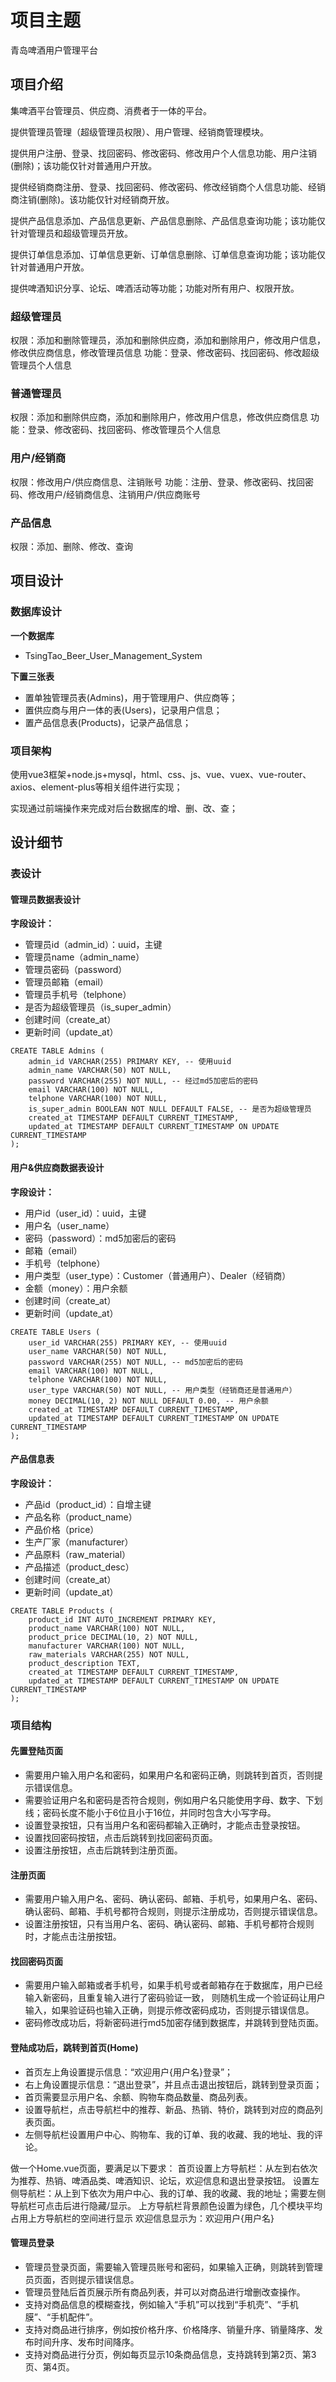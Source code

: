 # 项目主题
青岛啤酒用户管理平台




## 项目介绍
集啤酒平台管理员、供应商、消费者于一体的平台。

提供管理员管理（超级管理员权限）、用户管理、经销商管理模块。

提供用户注册、登录、找回密码、修改密码、修改用户个人信息功能、用户注销(删除)；该功能仅针对普通用户开放。

提供经销商商注册、登录、找回密码、修改密码、修改经销商个人信息功能、经销商注销(删除)。该功能仅针对经销商开放。

提供产品信息添加、产品信息更新、产品信息删除、产品信息查询功能；该功能仅针对管理员和超级管理员开放。

提供订单信息添加、订单信息更新、订单信息删除、订单信息查询功能；该功能仅针对普通用户开放。

提供啤酒知识分享、论坛、啤酒活动等功能；功能对所有用户、权限开放。

### 超级管理员
权限：添加和删除管理员，添加和删除供应商，添加和删除用户，修改用户信息，修改供应商信息，修改管理员信息
功能：登录、修改密码、找回密码、修改超级管理员个人信息

### 普通管理员
权限：添加和删除供应商，添加和删除用户，修改用户信息，修改供应商信息
功能：登录、修改密码、找回密码、修改管理员个人信息

### 用户/经销商
权限：修改用户/供应商信息、注销账号
功能：注册、登录、修改密码、找回密码、修改用户/经销商信息、注销用户/供应商账号

### 产品信息
权限：添加、删除、修改、查询





## 项目设计

### 数据库设计
**一个数据库**
- TsingTao_Beer_User_Management_System

**下置三张表**
- 置单独管理员表(Admins)，用于管理用户、供应商等；
- 置供应商与用户一体的表(Users)，记录用户信息；
- 置产品信息表(Products)，记录产品信息；

### 项目架构
使用vue3框架+node.js+mysql，html、css、js、vue、vuex、vue-router、axios、element-plus等相关组件进行实现；

实现通过前端操作来完成对后台数据库的增、删、改、查；






## 设计细节

### 表设计

#### 管理员数据表设计
**字段设计：**
- 管理员id（admin_id）：uuid，主键
- 管理员name（admin_name）
- 管理员密码（password）
- 管理员邮箱（email）
- 管理员手机号（telphone）
- 是否为超级管理员（is_super_admin）
- 创建时间（create_at）
- 更新时间（update_at）

```MySQL
CREATE TABLE Admins (
    admin_id VARCHAR(255) PRIMARY KEY, -- 使用uuid
    admin_name VARCHAR(50) NOT NULL,
    password VARCHAR(255) NOT NULL, -- 经过md5加密后的密码
    email VARCHAR(100) NOT NULL,
    telphone VARCHAR(100) NOT NULL,
    is_super_admin BOOLEAN NOT NULL DEFAULT FALSE, -- 是否为超级管理员
    created_at TIMESTAMP DEFAULT CURRENT_TIMESTAMP,
    updated_at TIMESTAMP DEFAULT CURRENT_TIMESTAMP ON UPDATE CURRENT_TIMESTAMP
);
```

#### 用户&供应商数据表设计
**字段设计：**
- 用户id（user_id）：uuid，主键
- 用户名（user_name）
- 密码（password）：md5加密后的密码
- 邮箱（email）
- 手机号（telphone）
- 用户类型（user_type）：Customer（普通用户）、Dealer（经销商）
- 金额（money）：用户余额
- 创建时间（create_at）
- 更新时间（update_at）

```MySQL
CREATE TABLE Users (
    user_id VARCHAR(255) PRIMARY KEY, -- 使用uuid
    user_name VARCHAR(50) NOT NULL,
    password VARCHAR(255) NOT NULL, -- md5加密后的密码
    email VARCHAR(100) NOT NULL,
    telphone VARCHAR(100) NOT NULL,
    user_type VARCHAR(50) NOT NULL, -- 用户类型（经销商还是普通用户）
    money DECIMAL(10, 2) NOT NULL DEFAULT 0.00, -- 用户余额
    created_at TIMESTAMP DEFAULT CURRENT_TIMESTAMP,
    updated_at TIMESTAMP DEFAULT CURRENT_TIMESTAMP ON UPDATE CURRENT_TIMESTAMP
);
```

#### 产品信息表
**字段设计：**
- 产品id（product_id）：自增主键
- 产品名称（product_name）
- 产品价格（price）
- 生产厂家（manufacturer）
- 产品原料（raw_material）
- 产品描述（product_desc）
- 创建时间（create_at）
- 更新时间（update_at）


```MySQL
CREATE TABLE Products (
    product_id INT AUTO_INCREMENT PRIMARY KEY,
    product_name VARCHAR(100) NOT NULL,
    product_price DECIMAL(10, 2) NOT NULL,
    manufacturer VARCHAR(100) NOT NULL,
    raw_materials VARCHAR(255) NOT NULL,
    product_description TEXT,
    created_at TIMESTAMP DEFAULT CURRENT_TIMESTAMP,
    updated_at TIMESTAMP DEFAULT CURRENT_TIMESTAMP ON UPDATE CURRENT_TIMESTAMP
);
```

### 项目结构
#### 先置登陆页面
- 需要用户输入用户名和密码，如果用户名和密码正确，则跳转到首页，否则提示错误信息。
- 需要验证用户名和密码是否符合规则，例如用户名只能使用字母、数字、下划线；密码长度不能小于6位且小于16位，并同时包含大小写字母。
- 设置登录按钮，只有当用户名和密码都输入正确时，才能点击登录按钮。
- 设置找回密码按钮，点击后跳转到找回密码页面。
- 设置注册按钮，点击后跳转到注册页面。

#### 注册页面
- 需要用户输入用户名、密码、确认密码、邮箱、手机号，如果用户名、密码、确认密码、邮箱、手机号都符合规则，则提示注册成功，否则提示错误信息。
- 设置注册按钮，只有当用户名、密码、确认密码、邮箱、手机号都符合规则时，才能点击注册按钮。

#### 找回密码页面
- 需要用户输入邮箱或者手机号，如果手机号或者邮箱存在于数据库，用户已经输入新密码，且重复输入进行了密码验证一致，
则随机生成一个验证码让用户输入，如果验证码也输入正确，则提示修改密码成功，否则提示错误信息。
- 密码修改成功后，将新密码进行md5加密存储到数据库，并跳转到登陆页面。

#### 登陆成功后，跳转到首页(Home)
- 首页左上角设置提示信息：“欢迎用户{用户名}登录”；
- 右上角设置提示信息：“退出登录”，并且点击退出按钮后，跳转到登录页面；
- 首页需要显示用户名、余额、购物车商品数量、商品列表。
- 设置导航栏，点击导航栏中的推荐、新品、热销、特价，跳转到对应的商品列表页面。
- 左侧导航栏设置用户中心、购物车、我的订单、我的收藏、我的地址、我的评论。

做一个Home.vue页面，要满足以下要求：
首页设置上方导航栏：从左到右依次为推荐、热销、啤酒品类、啤酒知识、论坛，欢迎信息和退出登录按钮。
设置左侧导航栏：从上到下依次为用户中心、我的订单、我的收藏、我的地址；需要左侧导航栏可点击后进行隐藏/显示。
上方导航栏背景颜色设置为绿色，几个模块平均占用上方导航栏的空间进行显示
欢迎信息显示为：欢迎用户{用户名}










#### 管理员登录
- 管理员登录页面，需要输入管理员账号和密码，如果输入正确，则跳转到管理员页面，否则提示错误信息。
- 管理员登陆后首页展示所有商品列表，并可以对商品进行增删改查操作。
- 支持对商品信息的模糊查找，例如输入“手机”可以找到“手机壳”、“手机膜”、“手机配件”。
- 支持对商品进行排序，例如按价格升序、价格降序、销量升序、销量降序、发布时间升序、发布时间降序。
- 支持对商品进行分页，例如每页显示10条商品信息，支持跳转到第2页、第3页、第4页。
